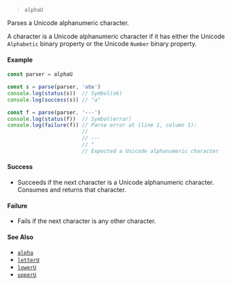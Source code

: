 <!--
 Copyright (c) 2020 Thomas J. Otterson
 
 This software is released under the MIT License.
 https://opensource.org/licenses/MIT
-->

> `alphaU`

Parses a Unicode alphanumeric character.

A character is a Unicode alphanumeric character if it has either the Unicode `Alphabetic` binary property or the Unicode `Number` binary property.

#### Example

```javascript
const parser = alphaU

const s = parse(parser, 'абв')
console.log(status(s))  // Symbol(ok)
console.log(success(s)) // "а"

const f = parse(parser, '---')
console.log(status(f))  // Symbol(error)
console.log(failure(f)) // Parse error at (line 1, column 1):
                        //
                        // ---
                        // ^
                        // Expected a Unicode alphanumeric character
```

#### Success

* Succeeds if the next character is a Unicode alphanumeric character. Consumes and returns that character.

#### Failure

* Fails if the next character is any other character.

#### See Also

* [`alpha`](alpha.md)
* [`letterU`](letteru.md)
* [`lowerU`](loweru.md)
* [`upperU`](upperu.md)